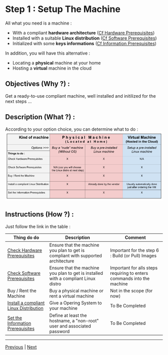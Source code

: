 Step 1 : Setup The Machine
==
All what you need is a machine :
* With a compliant __hardware architecture__ (<A href="https://github.com/babonet13/HostYourNode/blob/master/HowTo/0_UnderstandPrerequisites/0_HardPrerequisites.md">Cf Hardware Prerequisites</A>)
* Installed with a suitable __Linux distribution__ (<A href="https://github.com/babonet13/HostYourNode/blob/master/HowTo/0_UnderstandPrerequisites/1_SoftPrerequisites.md">Cf Software Prerequisites</A>) 
* Initialized with some __keys informations__ (<A href="https://github.com/babonet13/HostYourNode/blob/master/HowTo/0_UnderstandPrerequisites/2_InfoPrerequisites.md">Cf Information Prerequisites</A>)

In addition, you will have this alternative :
* Locating a __physical__ machine at your home
* Hosting a __virtual__ machine in the cloud

Objectives (Why ?) :
--
Get a ready-to-use compliant machine, well installed and initilized for the next steps ...

Description (What ?) :
--
According to your option choice, you can determine what to do :
![SetupTheMachine](https://github.com/babonet13/Images/blob/master/HostYourNode/HowTo/SetupTheMachine.png)

Instructions (How ?) :
--
Just follow the link in the table :
<table>
    <thead>
        <tr>
            <th>Thing do do</th>
            <th>Description</th>
            <th>Comment</th>
        </tr>
    </thead>
    <tbody>
        <tr>
            <td><A href="https://github.com/babonet13/HostYourNode/blob/master/HowTo/0_UnderstandPrerequisites/0_HardPrerequisites.md">Check Hardware Prerequisites</A></td>
            <td>Ensure that the machine you plan to get is compliant with supported architecture</td>
            <td>Important for the step 6 : Build (or Pull) Images</td>
        </tr>
        <tr>
            <td><A href="https://github.com/babonet13/HostYourNode/blob/master/HowTo/0_UnderstandPrerequisites/1_SoftPrerequisites.md">Check Software Prerequisites</A></td>
            <td>Ensure that the machine you plan to get is installed with a compliant Linux distro</td>
            <td>Important for alls steps requiring to enters commands into the machine</td>
        </tr>
        <tr>
            <td>Buy / Rent the Machine</td>
            <td>Buy a physical machine or rent a virtual machine</td>
            <td>Not in the scope (for now)</td>
        </tr>
        <tr>
            <td><A href="https://github.com/babonet13/HelloWorld/blob/master/Machine/2_InstallLinuxDistro/readme.md">Install a compliant Linux Distribution</A></td>
            <td>Give a Opering System to your machine</td>
            <td>To Be Completed</td>
        </tr>
          <tr>
            <td><A href="https://github.com/babonet13/HostYourNode/tree/master/HowTo/1_SetupTheMachine">Set the Information Prerequisites</A></td>
            <td>Define at least the hostname, a "non-root" user and associated password </td>
            <td>To Be Completed</td>
        </tr>    
    </tbody>
</table>

---
<A href="https://github.com/babonet13/HostYourNode/tree/master/HowTo/0_UnderstandPrerequisites">Previous<A/> | <A href="https://github.com/babonet13/HostYourNode/tree/master/HowTo/2_InstallApplications">Next<A/> 
